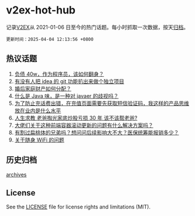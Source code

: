 # v2ex-hot-hub

 记录[V2EX](https://www.v2ex.com/)从 2021-01-06 日至今的热门话题。每小时抓取一次数据，按天[归档](archives)。

`更新时间：2025-04-04 12:13:56 +0800`

## 热议话题

1. [负债 40w，作为程序员，该如何翻身？](https://www.v2ex.com/t/1123110)
1. [有没有人把 idea 的 git 功能扒出来做个独立项目](https://www.v2ex.com/t/1123119)
1. [婚后家庭财产如何分配？](https://www.v2ex.com/t/1123144)
1. [什么是 Java 味，是一种对 javaer 的歧视吗？](https://www.v2ex.com/t/1123118)
1. [为了防止充话费出错，在充值页面需要先获取短信验证码，我这样的产品思维放在业内是什么水平](https://www.v2ex.com/t/1123088)
1. [人生求教 老爸掏光家底炒股亏损 30 年 该不该帮老爸?](https://www.v2ex.com/t/1123253)
1. [大佬们关于这种前端容器滚动更新的问题有什么解决方案吗？](https://www.v2ex.com/t/1123087)
1. [有割过扁桃体的兄弟吗？想问问后续影响大不大？医保统筹能报销多少？](https://www.v2ex.com/t/1123106)
1. [关于随身 WiFi 的问题](https://www.v2ex.com/t/1123134)

## 历史归档

[archives](archives)

## License

See the [LICENSE](LICENSE) file for license rights and limitations (MIT).
